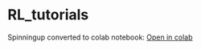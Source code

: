 # RL_tutorials

Spinningup converted to colab notebook: [Open in colab](https://colab.research.google.com/drive/19EP3PllAwavg151qF4EvVt0uYV32_mHb?usp=sharing)

